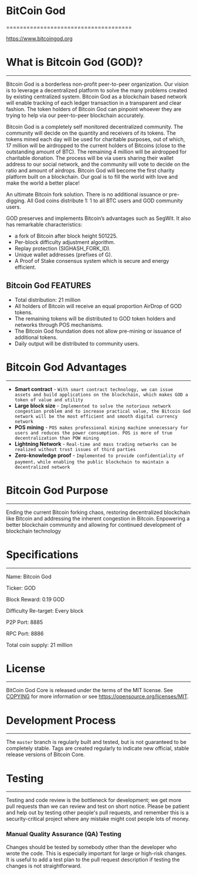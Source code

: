 # ﻿﻿﻿﻿﻿﻿﻿﻿﻿﻿﻿﻿﻿BitCoin ﻿﻿﻿﻿﻿﻿﻿﻿﻿﻿﻿God=====================================https://www.bitcoingod.org# What is Bitcoin God (GOD)?----------------Bitcoin God is a borderless non-profit peer-to-peer organization. Our vision is to leverage a decentralized platform to solve the many problems created by existing centralized system. Bitcoin God as a blockchain based network will enable tracking of each ledger transaction in a transparent and clear fashion. The token holders of Bitcoin God can pinpoint whoever they are trying to help via our peer-to-peer blockchain accurately.Bitcoin God is a completely self monitored decentralized community. The community will decide on the quantity and receivers of its tokens. The tokens mined each day will be used for charitable purposes, out of which, 17 million will be airdropped to the current holders of Bitcoins (close to the outstanding amount of BTC). The remaining 4 million will be airdropped for charitable donation. The process will be via users sharing their wallet address to our social network, and the community will vote to decide on the ratio and amount of airdrops. Bitcoin God will become the first charity platform built on a blockchain. Our goal is to fill the world with love and make the world a better place!An ultimate Bitcoin fork solution. There is no additional issuance or pre-digging. All God coins distribute 1: 1 to all BTC users and GOD community users. GOD preserves and implements Bitcoin’s advantages such as SegWit. It also has remarkable characteristics:- a fork of Bitcoin after block height 501225.- Per-block difficulty adjustment algorithm.- Replay protection (SIGHASH_FORK_ID).- Unique wallet addresses (prefixes of G).- A Proof of Stake consensus system which is secure and energy efficient.Bitcoin God FEATURES-------- Total distribution: 21 million- All holders of Bitcoin will receive an equal proportion AirDrop of GOD tokens.- The remaining tokens will be distributed to GOD token holders and networks through POS mechanisms.- The Bitcoin God foundation does not allow pre-mining or issuance of additional tokens.- Daily output will be distributed to community users.# Bitcoin God Advantages-------- **Smart contract** -`With smart contract technology, we can issue assets and build applications on the blockchain, which makes GOD a token of value and utility`- **Large block size** -`Implemented to solve the notorious network congestion problem and to increase practical value, the Bitcoin God network will be the most efficient and smooth digital currency network`- **POS mining** -`POS makes professional mining machine unnecessary for users and reduces the power consumption. POS is more of true decentralization than POW mining`- **Lightning Network** -`Real-time and mass trading networks can be realized without trust issues of third parties`- **Zero-knowledge proof** -`Implemented to provide confidentiality of payment，while enabling the public blockchain to maintain a decentralized network`# Bitcoin God Purpose-------Ending the current Bitcoin forking chaos, restoring decentralized blockchain like Bitcoin and addressing the inherent congestion in Bitcoin. Enpowering a better blockchain community and allowing for continued development of blockchain technology# Specifications-------Name: Bitcoin GodTicker: GODBlock Reward: 0.19 GODDifficulty Re-target: Every blockP2P Port: 8885RPC Port: 8886Total coin supply: 21 million# License-------BitCoin God Core is released under the terms of the MIT license. See [COPYING](COPYING) for moreinformation or see https://opensource.org/licenses/MIT.# Development Process-------------------The `master` branch is regularly built and tested, but is not guaranteed to becompletely stable. Tags are createdregularly to indicate new official, stable release versions of Bitcoin Core.# Testing-------Testing and code review is the bottleneck for development; we get more pullrequests than we can review and test on short notice. Please be patient and help out by testingother people's pull requests, and remember this is a security-critical project where any mistake might cost peoplelots of money.### Manual Quality Assurance (QA) TestingChanges should be tested by somebody other than the developer who wrote thecode. This is especially important for large or high-risk changes. It is usefulto add a test plan to the pull request description if testing the changes isnot straightforward.